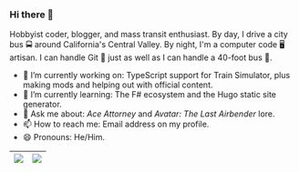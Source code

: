 ### Hi there 👋

Hobbyist coder, blogger, and mass transit enthusiast. By day, I drive a city bus 🚍 around California's Central Valley. By night, I'm a computer code 🖥️ artisan. I can handle Git 🔀 just as well as I can handle a 40-foot bus 🚌.

- 🔭 I’m currently working on: TypeScript support for Train Simulator, plus making mods and helping out with official content.
- 🌱 I’m currently learning: The F# ecosystem and the Hugo static site generator.
- 💬 Ask me about: *Ace Attorney* and *Avatar: The Last Airbender* lore.
- 📫 How to reach me: Email address on my profile.
- 😄 Pronouns: He/Him.

| <a href="https://github.com/anuraghazra/github-readme-stats"><img align="center" src="https://github-readme-stats.vercel.app/api?username=YoRyan&hide_border=true"></a> | <a href="https://github.com/anuraghazra/convoychat"><img align="center" src="https://github-readme-stats.vercel.app/api/top-langs/?username=YoRyan&layout=compact&exclude_repo=openrails-timetables&hide_border=true"></a> |
| --- | --- |
